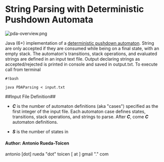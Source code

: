 # **String Parsing with Deterministic Pushdown Automata** #

![pda-overview.png](https://bitbucket.org/repo/6e7oxe/images/185934312-pda-overview.png)

Java (6+) implementation of a [deterministic pushdown automaton](http://en.wikipedia.org/wiki/Pushdown_automaton).  String are only accepted if they are consumed while being on a final state, with an empty stack. The automaton's transitions, stack operations, and evaluated strings are defined in an input text file. Output declaring strings as accepted/rejected is printed in console and saved in output.txt. To execute call from terminal

```
#!bash

java PDAParsing < input.txt
```
##Input File Definition##

* ***C*** is the number of automaton definitions (aka "cases") specified as the first integer of the input file. Each automaton case defines states, transitions, stack operations, and strings to parse. After ***C***, come ***C*** automaton definitions.

* ***S*** is the number of states in 

#### Author: Antonio Rueda-Toicen ####

antonio [dot] rueda "dot" toicen [ at ]  gmail "." com